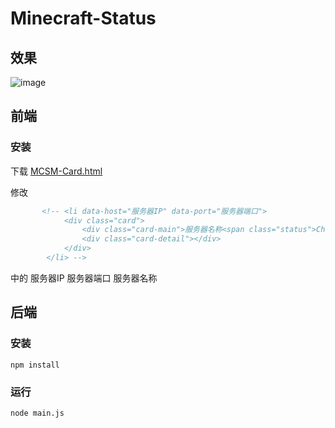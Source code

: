 # Minecraft-Status 
## 效果
![image](https://github.com/SIPC/MCSM-Minecraft-Status/assets/92251518/9ffadd57-9fa4-422d-99d2-3c756dc95cc3)

## 前端
### 安装
下载 [MCSM-Card.html](https://github.com/SIPC/MCSM-Minecraft-Status/blob/main/frontend/MCSM/MCSM-Card.html)

修改
```html
       <!-- <li data-host="服务器IP" data-port="服务器端口">
            <div class="card">
                <div class="card-main">服务器名称<span class="status">Checking...</span></div>
                <div class="card-detail"></div>
            </div>
        </li> -->
```
中的 服务器IP 服务器端口 服务器名称

## 后端
### 安装
```
npm install
```
### 运行
```
node main.js
```

